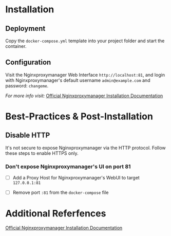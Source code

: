 # Installation

## Deployment

Copy the `docker-compose.yml` template into your project folder and start the container.

## Configuration

Visit the Nginxproxymanager Web Interface `http://localhost:81`, and login with Nginxproxymanager's default username `admin@example.com` and password: `changeme`.

*For more info visit:* [Official Nginxproxymanager Installation Documentation](https://nginxproxymanager.com/guide/)

# Best-Practices & Post-Installation

## Disable HTTP

It's not secure to expose Nginxproxymanager via the HTTP protocol. Follow these steps to enable HTTPS only.

### Don't expose Nginxproxymanager's UI on port 81

- [ ] Add a Proxy Host for Nginxproxymanager's WebUI to target `127.0.0.1:81`
- [ ] Remove port `:81` from the `docker-compose` file


# Additional Referfences

[Official Nginxproxymanager Installation Documentation](https://nginxproxymanager.com/guide/)